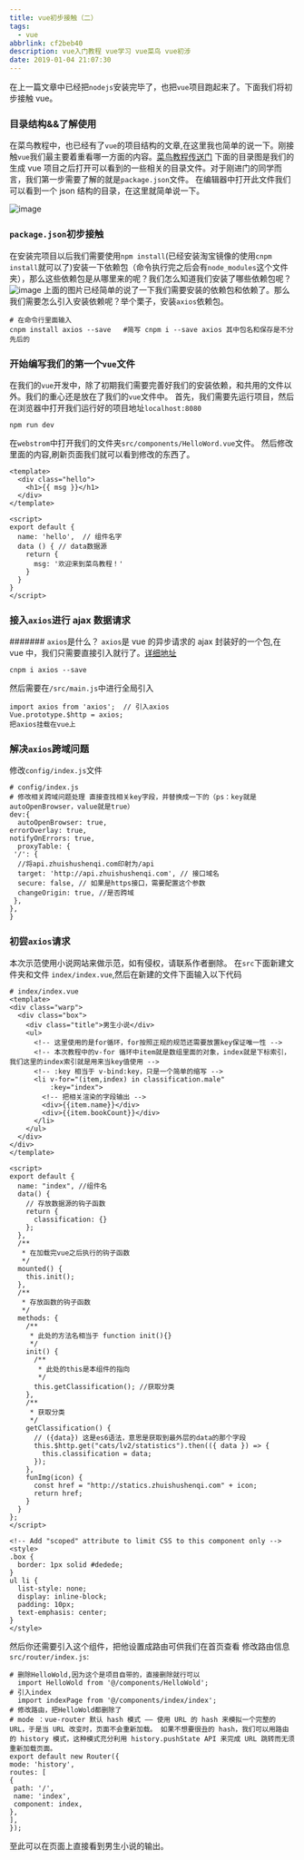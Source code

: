 ```yaml
---
title: vue初步接触（二）
tags:
  - vue
abbrlink: cf2beb40
description: vue入门教程 vue学习 vue菜鸟 vue初涉
date: 2019-01-04 21:07:30
---
```


在上一篇文章中已经把`nodejs`安装完毕了，也把`vue`项目跑起来了。下面我们将初步接触 vue。

### 目录结构&&了解使用

在菜鸟教程中，也已经有了`vue`的项目结构的文章,在这里我也简单的说一下。刚接触`vue`我们最主要着重看哪一方面的内容。[菜鸟教程传送门](http://www.runoob.com/vue2/vue-directory-structure.html)
下面的目录图是我们的生成 vue 项目之后打开可以看到的一些相关的目录文件。对于刚进门的同学而言，我们第一步需要了解的就是`package.json`文件。
在编辑器中打开此文件我们可以看到一个 json 结构的目录，在这里就简单说一下。

<!--more-->

![image](http://www.runoob.com/wp-content/uploads/2017/01/B6E593E3-F284-4C58-A610-94C6ACDAD485.jpg)

### `package.json`初步接触

在安装完项目以后我们需要使用`npm install`(已经安装淘宝镜像的使用`cnpm install`就可以了)安装一下依赖包（命令执行完之后会有`node_modules`这个文件夹），那么这些依赖包是从哪里来的呢？我们怎么知道我们安装了哪些依赖包呢？
![image](https://ws1.sinaimg.cn/large/006tNc79ly1fyul6zv9e5j311a0u00xg.jpg)
上面的图片已经简单的说了一下我们需要安装的依赖包和依赖了。那么我们需要怎么引入安装依赖呢？举个栗子，安装`axios`依赖包。

```
# 在命令行里面输入
cnpm install axios --save   #简写 cnpm i --save axios 其中包名和保存是不分先后的
```

### 开始编写我们的第一个`vue`文件

在我们的`vue`开发中，除了初期我们需要完善好我们的安装依赖，和共用的文件以外。我们的重心还是放在了我们的`vue`文件中。
首先，我们需要先运行项目，然后在浏览器中打开我们运行好的项目地址`localhost:8080`

```
npm run dev
```

在`webstrom`中打开我们的文件夹`src/components/HelloWord.vue`文件。
然后修改里面的内容,刷新页面我们就可以看到修改的东西了。

```
<template>
  <div class="hello">
    <h1>{{ msg }}</h1>
  </div>
</template>

<script>
export default {
  name: 'hello',  // 组件名字
  data () { // data数据源
    return {
      msg: '欢迎来到菜鸟教程！'
    }
  }
}
</script>
```

### 接入`axios`进行 ajax 数据请求

####### `axios`是什么？
`axios`是 vue 的异步请求的 ajax 封装好的一个包,在 vue 中，我们只需要直接引入就行了。[详细地址](https://www.kancloud.cn/yunye/axios/234845)

```
cnpm i axios --save
```

然后需要在`/src/main.js`中进行全局引入

```
import axios from 'axios';  // 引入axios
Vue.prototype.$http = axios;
把axios挂载在vue上
```

### 解决`axios`跨域问题

修改`config/index.js`文件

```
# config/index.js
# 修改相关跨域问题处理 直接查找相关key字段，并替换成一下的（ps：key就是autoOpenBrowser，value就是true）
dev:{
  autoOpenBrowser: true,
errorOverlay: true,
notifyOnErrors: true,
  proxyTable: {
 '/': {
  //将api.zhuishushenqi.com印射为/api
  target: 'http://api.zhuishushenqi.com', // 接口域名
  secure: false, // 如果是https接口，需要配置这个参数
  changeOrigin: true, //是否跨域
 },
},
}
```

### 初尝`axios`请求

本次示范使用小说网站来做示范，如有侵权，请联系作者删除。
在`src`下面新建文件夹和文件 `index/index.vue`,然后在新建的文件下面输入以下代码

```
# index/index.vue
<template>
<div class="warp">
  <div class="box">
    <div class="title">男生小说</div>
    <ul>
      <!-- 这里使用的是for循环，for按照正规的规范还需要放置key保证唯一性 -->
      <!-- 本次教程中的v-for 循环中item就是数组里面的对象，index就是下标索引，我们这里的index索引就是用来当key值使用 -->
      <!-- :key 相当于 v-bind:key，只是一个简单的缩写 -->
      <li v-for="(item,index) in classification.male"
          :key="index">
        <!-- 把相关渲染的字段输出 -->
        <div>{{item.name}}</div>
        <div>{{item.bookCount}}</div>
      </li>
    </ul>
  </div>
</div>
</template>

<script>
export default {
  name: "index", //组件名
  data() {
    // 存放数据源的钩子函数
    return {
      classification: {}
    };
  },
  /**
   * 在加载完vue之后执行的钩子函数
   */
  mounted() {
    this.init();
  },
  /**
   * 存放函数的钩子函数
   */
  methods: {
    /**
     * 此处的方法名相当于 function init(){}
     */
    init() {
      /**
       * 此处的this是本组件的指向
       */
      this.getClassification(); //获取分类
    },
    /**
     * 获取分类
     */
    getClassification() {
      // ({data}) 这是es6语法，意思是获取到最外层的data的那个字段
      this.$http.get("cats/lv2/statistics").then(({ data }) => {
        this.classification = data;
      });
    },
    funImg(icon) {
      const href = "http://statics.zhuishushenqi.com" + icon;
      return href;
    }
  }
};
</script>

<!-- Add "scoped" attribute to limit CSS to this component only -->
<style>
.box {
  border: 1px solid #dedede;
}
ul li {
  list-style: none;
  display: inline-block;
  padding: 10px;
  text-emphasis: center;
}
</style>

```

然后你还需要引入这个组件，把他设置成路由可供我们在首页查看
修改路由信息`src/router/index.js`:

```
# 删除HelloWold,因为这个是项目自带的，直接删除就行可以
  import HelloWold from '@/components/HelloWold';
# 引入index
  import indexPage from '@/components/index/index';
# 修改路由，把HelloWold都删除了
# mode ：vue-router 默认 hash 模式 —— 使用 URL 的 hash 来模拟一个完整的 URL，于是当 URL 改变时，页面不会重新加载。 如果不想要很丑的 hash，我们可以用路由的 history 模式，这种模式充分利用 history.pushState API 来完成 URL 跳转而无须重新加载页面。
export default new Router({
mode: 'history',
routes: [
{
 path: '/',
 name: 'index',
 component: index,
},
],
});
```

至此可以在页面上直接看到男生小说的输出。

